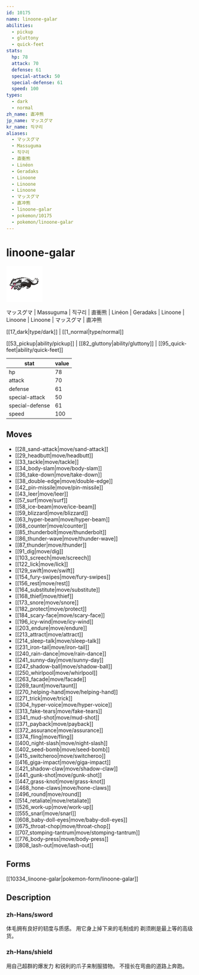 ```yaml
---
id: 10175
name: linoone-galar
abilities:
  - pickup
  - gluttony
  - quick-feet
stats:
  hp: 78
  attack: 70
  defense: 61
  special-attack: 50
  special-defense: 61
  speed: 100
types:
  - dark
  - normal
zh_name: 直冲熊
jp_name: マッスグマ
kr_name: 직구리
aliases:
  - マッスグマ
  - Massuguma
  - 직구리
  - 直衝熊
  - Linéon
  - Geradaks
  - Linoone
  - Linoone
  - Linoone
  - マッスグマ
  - 直冲熊
  - linoone-galar
  - pokemon/10175
  - pokemon/linoone-galar
---
```

# linoone-galar

![](https://raw.githubusercontent.com/PokeAPI/sprites/master/sprites/pokemon/10175.png)

マッスグマ | Massuguma | 직구리 | 直衝熊 | Linéon | Geradaks | Linoone | Linoone | Linoone | マッスグマ | 直冲熊

[[17_dark|type/dark]] | [[1_normal|type/normal]]

[[53_pickup|ability/pickup]] | [[82_gluttony|ability/gluttony]] | [[95_quick-feet|ability/quick-feet]]

|stat|value|
|---|---|
|hp|78|
|attack|70|
|defense|61|
|special-attack|50|
|special-defense|61|
|speed|100|


## Moves

- [[28_sand-attack|move/sand-attack]]
- [[29_headbutt|move/headbutt]]
- [[33_tackle|move/tackle]]
- [[34_body-slam|move/body-slam]]
- [[36_take-down|move/take-down]]
- [[38_double-edge|move/double-edge]]
- [[42_pin-missile|move/pin-missile]]
- [[43_leer|move/leer]]
- [[57_surf|move/surf]]
- [[58_ice-beam|move/ice-beam]]
- [[59_blizzard|move/blizzard]]
- [[63_hyper-beam|move/hyper-beam]]
- [[68_counter|move/counter]]
- [[85_thunderbolt|move/thunderbolt]]
- [[86_thunder-wave|move/thunder-wave]]
- [[87_thunder|move/thunder]]
- [[91_dig|move/dig]]
- [[103_screech|move/screech]]
- [[122_lick|move/lick]]
- [[129_swift|move/swift]]
- [[154_fury-swipes|move/fury-swipes]]
- [[156_rest|move/rest]]
- [[164_substitute|move/substitute]]
- [[168_thief|move/thief]]
- [[173_snore|move/snore]]
- [[182_protect|move/protect]]
- [[184_scary-face|move/scary-face]]
- [[196_icy-wind|move/icy-wind]]
- [[203_endure|move/endure]]
- [[213_attract|move/attract]]
- [[214_sleep-talk|move/sleep-talk]]
- [[231_iron-tail|move/iron-tail]]
- [[240_rain-dance|move/rain-dance]]
- [[241_sunny-day|move/sunny-day]]
- [[247_shadow-ball|move/shadow-ball]]
- [[250_whirlpool|move/whirlpool]]
- [[263_facade|move/facade]]
- [[269_taunt|move/taunt]]
- [[270_helping-hand|move/helping-hand]]
- [[271_trick|move/trick]]
- [[304_hyper-voice|move/hyper-voice]]
- [[313_fake-tears|move/fake-tears]]
- [[341_mud-shot|move/mud-shot]]
- [[371_payback|move/payback]]
- [[372_assurance|move/assurance]]
- [[374_fling|move/fling]]
- [[400_night-slash|move/night-slash]]
- [[402_seed-bomb|move/seed-bomb]]
- [[415_switcheroo|move/switcheroo]]
- [[416_giga-impact|move/giga-impact]]
- [[421_shadow-claw|move/shadow-claw]]
- [[441_gunk-shot|move/gunk-shot]]
- [[447_grass-knot|move/grass-knot]]
- [[468_hone-claws|move/hone-claws]]
- [[496_round|move/round]]
- [[514_retaliate|move/retaliate]]
- [[526_work-up|move/work-up]]
- [[555_snarl|move/snarl]]
- [[608_baby-doll-eyes|move/baby-doll-eyes]]
- [[675_throat-chop|move/throat-chop]]
- [[707_stomping-tantrum|move/stomping-tantrum]]
- [[776_body-press|move/body-press]]
- [[808_lash-out|move/lash-out]]

## Forms



[[10334_linoone-galar|pokemon-form/linoone-galar]]

## Description

### zh-Hans/sword

体毛拥有良好的韧度与质感。
用它身上掉下来的毛制成的
剃须刷是最上等的高级货。

### zh-Hans/shield

用自己超群的爆发力
和锐利的爪子来制服猎物。
不擅长在弯曲的道路上奔跑。

